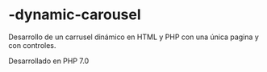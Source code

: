 # -dynamic-carousel
Desarrollo de un carrusel dinámico en HTML y PHP con una única pagina y con controles. 

Desarrollado en PHP 7.0
